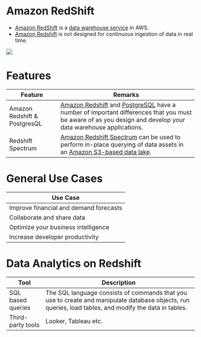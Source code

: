 # Amazon RedShift
- [Amazon RedShift](https://aws.amazon.com/redshift/) is a [data warehouse service](../../../1_HLDDesignComponents/5_BigDataComponents/BigData/DataWarehouses.md) in AWS.
- [Amazon Redshift]() is not designed for continuous ingestion of data in real time.

![](https://lucyinthecloud.com/app/uploads/2021/07/amazon-redshift.png)

# Features

| Feature                      | Remarks                                                                                                                                                                                                                                                          |
|------------------------------|------------------------------------------------------------------------------------------------------------------------------------------------------------------------------------------------------------------------------------------------------------------|
| Amazon Redshift & PostgresQL | [Amazon Redshift]() and [PostgreSQL](../../../1_HLDDesignComponents/3_DatabaseComponents/Readme.md) have a number of important differences that you must be aware of as you design and develop your data warehouse applications.                                 |
| Redshift Spectrum            | [Amazon Redshift Spectrum](AmazonRedshiftSpectrum.md) can be used to perform in-place querying of data assets in an [Amazon S3-based data lake](../../7_StorageServices/3_ObjectStorageS3/Readme.md). |

# General Use Cases

| Use Case                               |
|----------------------------------------|
| Improve financial and demand forecasts |
| Collaborate and share data             |
| Optimize your business intelligence    |
| Increase developer productivity        |

# Data Analytics on Redshift

| Tool              | Description                                                                                                                                            |
|-------------------|--------------------------------------------------------------------------------------------------------------------------------------------------------|
| SQL based queries | The SQL language consists of commands that you use to create and manipulate database objects, run queries, load tables, and modify the data in tables. |
| Third-party tools | Looker, Tableau etc.                                                                                                                                   |
